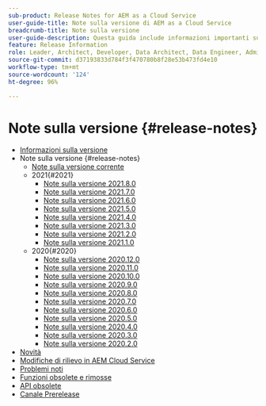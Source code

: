```yaml
---
sub-product: Release Notes for AEM as a Cloud Service
user-guide-title: Note sulla versione di AEM as a Cloud Service
breadcrumb-title: Note sulla versione
user-guide-description: Questa guida include informazioni importanti sull’ultima versione di Experience Manager as a Cloud Service e illustra le funzioni nuove, obsolete e rimosse, nonché i problemi noti.
feature: Release Information
role: Leader, Architect, Developer, Data Architect, Data Engineer, Admin, User
source-git-commit: d37193833d784f3f470780b8f28e53b473fd4e10
workflow-type: tm+mt
source-wordcount: '124'
ht-degree: 96%

---
```



# Note sulla versione {#release-notes}

+ [Informazioni sulla versione](/help/release-notes/home.md)
+ Note sulla versione {#release-notes}
   + [Note sulla versione corrente](/help/release-notes/release-notes-cloud/release-notes-current.md)
   + 2021{#2021}
      + [Note sulla versione 2021.8.0](/help/release-notes/release-notes-cloud/2021/release-notes-2021-8-0.md)
      + [Note sulla versione 2021.7.0](/help/release-notes/release-notes-cloud/2021/release-notes-2021-7-0.md)
      + [Note sulla versione 2021.6.0](/help/release-notes/release-notes-cloud/2021/release-notes-2021-6-0.md)
      + [Note sulla versione 2021.5.0](/help/release-notes/release-notes-cloud/2021/release-notes-2021-5-0.md)
      + [Note sulla versione 2021.4.0](/help/release-notes/release-notes-cloud/2021/release-notes-2021-4-0.md)
      + [Note sulla versione 2021.3.0](/help/release-notes/release-notes-cloud/2021/release-notes-2021-3-0.md)
      + [Note sulla versione 2021.2.0](/help/release-notes/release-notes-cloud/2021/release-notes-2021-2-0.md)
      + [Note sulla versione 2021.1.0](/help/release-notes/release-notes-cloud/2021/release-notes-2021-1-0.md)
   + 2020{#2020}
      + [Note sulla versione 2020.12.0](/help/release-notes/release-notes-cloud/2020/release-notes-2020-12-0.md)
      + [Note sulla versione 2020.11.0](/help/release-notes/release-notes-cloud/2020/release-notes-2020-11-0.md)
      + [Note sulla versione 2020.10.0](/help/release-notes/release-notes-cloud/2020/release-notes-2020-10-0.md)
      + [Note sulla versione 2020.9.0](/help/release-notes/release-notes-cloud/2020/release-notes-2020-9-0.md)
      + [Note sulla versione 2020.8.0](/help/release-notes/release-notes-cloud/2020/release-notes-2020-8-0.md)
      + [Note sulla versione 2020.7.0](/help/release-notes/release-notes-cloud/2020/release-notes-2020-7-0.md)
      + [Note sulla versione 2020.6.0](/help/release-notes/release-notes-cloud/2020/release-notes-2020-6-0.md)
      + [Note sulla versione 2020.5.0](/help/release-notes/release-notes-cloud/2020/release-notes-2020-5-0.md)
      + [Note sulla versione 2020.4.0](/help/release-notes/release-notes-cloud/2020/release-notes-2020-4-0.md)
      + [Note sulla versione 2020.3.0](/help/release-notes/release-notes-cloud/2020/release-notes-2020-3-0.md)
      + [Note sulla versione 2020.2.0](/help/release-notes/release-notes-cloud/2020/release-notes-2020-2-0.md)
+ [Novità ](what-is-new.md)
+ [Modifiche di rilievo in AEM Cloud Service](aem-cloud-changes.md)
+ [Problemi noti](known-issues.md)
+ [Funzioni obsolete e rimosse](deprecated-removed-features.md)
+ [API obsolete](deprecated-apis.md)
+ [Canale Prerelease](prerelease.md)
